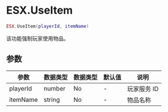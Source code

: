 # ESX.UseItem

```lua
ESX.UseItem(playerId, itemName)
```

该功能强制玩家使用物品。

## 参数

| 参数     | 数据类型 | 数据类型 | 默认值 | 说明        |
| -------- | -------- | -------- | ------ | ----------- |
| playerId | number   | No       | -      | 玩家服务 ID |
| itemName | string   | No       | -      | 物品名称    |
